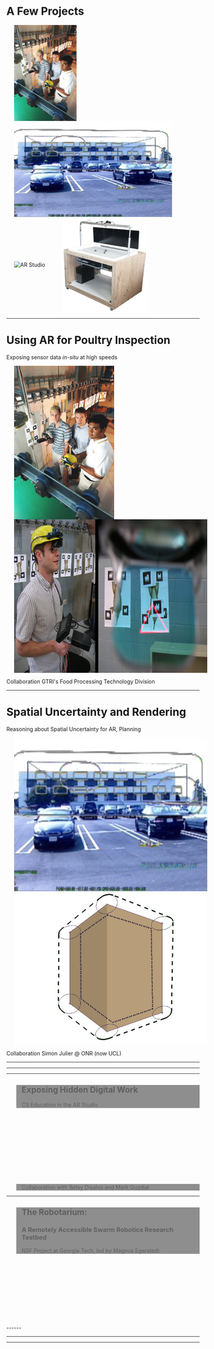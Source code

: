 # A Few Projects

<img align="center" src="resources/textures/poultry58_sm.jpg" height="250px" alt="Assembly Lines" title="Assembly Lines" hspace="20"/>
<img valign="center" align="center" src="resources/textures/onr-errors.jpg" height="250px" alt="ONR Error Estimation" title="ONR" hspace="20"/>
<img align="center" src="resources/textures/arStudio2.png" height="250px"   alt="AR Studio" title="ARStudio" hspace="20"/>
<img align="center" src="resources/textures/robotarium-v1.png" height="250px" alt="Robotarium V1" title="Robotarium" hspace="20"/>

------
<!-- .slide: data-background="resources/textures/background-radial.jpeg" -->
# Using AR for Poultry Inspection
Exposing sensor data _in-situ_ at high speeds

<img align="center" src="resources/textures/poultry58_sm.jpg" height="400px" alt="Assembly Lines" title="Assembly Lines" hspace="20"/>
<img align="center" src="resources/textures/poultry-hmd.jpg" height="400px" alt="Assembly Lines" title="Assembly Lines" hspace="20"/>

Collaboration GTRI's Food Processing Technology Division

------
<!-- .slide: data-background="resources/textures/background-radial.jpeg" -->
# Spatial Uncertainty and Rendering
Reasoning about Spatial Uncertainty for AR, Planning

<img align="center" src="resources/textures/onr-errors.jpg" height="400px" alt="Assembly Lines" title="Assembly Lines" hspace="20"/>
<img align="center" src="resources/textures/hulls.jpg" height="400px" alt="Assembly Lines" title="Assembly Lines" hspace="20"/>

Collaboration Simon Julier @ ONR (now UCL)


------
<!-- .slide: data-background="resources/textures/nasa-mars-vision-2004.png" -->

------
<!-- .slide: data-background="resources/textures/nasa-mars-artist-2004.png" -->


------
<!-- .slide: data-background="resources/textures/arStudio2.png" -->

<blockquote style="background: rgba(32, 32, 32, 0.5);">
<h2>Exposing Hidden Digital Work</h2>
CS Education in the AR Studio
</blockquote>

<br>
<br>
<br>
<br>
<br>
<br>
<br>
<br>
<br>
<br>
<blockquote style="background: rgba(32, 32, 32, 0.5);">
Collaboration with Betsy Disalvo and Mark Guzdial
</blockquote>

------
<!-- .slide: data-background="resources/textures/robotarium-robots.png" -->
<blockquote style="background: rgba(32, 32, 32, 0.5);">
<h2>The Robotarium:</h2>
<h3>A Remotely Accessible Swarm Robotics Research Testbed</h3>
NSF Project at Georgia Tech, led by Magnus Egerstedt
</blockquote>

<br>
<br>
<br>
<br>
<br>
<br>
<br>
<br>
<br>
<br>
------
<!-- .slide: data-background-video="resources/videos/Robotarium/robotarium-users.mp4" -->

------
<!-- .slide: data-background-video="resources/videos/robotarium-clip.m4v" -->

------
<!-- .slide: data-background-video="resources/videos/Robotarium/roboconstr-short.mov" -->

